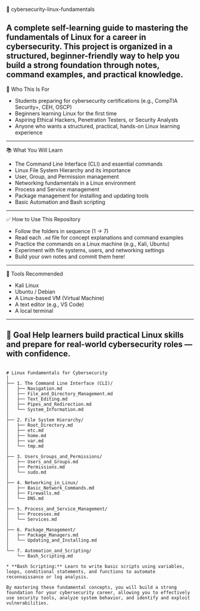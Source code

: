 📘 cybersecurity-linux-fundamentals

A complete self-learning guide to mastering the fundamentals of Linux for a career in cybersecurity.
This project is organized in a structured, beginner-friendly way to help you build a strong foundation through notes, command examples, and practical knowledge.
---
🧭 Who This Is For

- Students preparing for cybersecurity certifications (e.g., CompTIA Security+, CEH, OSCP)
- Beginners learning Linux for the first time
- Aspiring Ethical Hackers, Penetration Testers, or Security Analysts
- Anyone who wants a structured, practical, hands-on Linux learning experience
---
📚 What You Will Learn

- The Command Line Interface (CLI) and essential commands
- Linux File System Hierarchy and its importance
- User, Group, and Permission management
- Networking fundamentals in a Linux environment
- Process and Service management
- Package management for installing and updating tools
- Basic Automation and Bash scripting
---
 ✅ How to Use This Repository

- Follow the folders in sequence (1 → 7)
- Read each `.md` file for concept explanations and command examples
- Practice the commands on a Linux machine (e.g., Kali, Ubuntu)
- Experiment with file systems, users, and networking settings
- Build your own notes and commit them here!
---
🧪 Tools Recommended
- Kali Linux
- Ubuntu / Debian
- A Linux-based VM (Virtual Machine)
- A text editor (e.g., VS Code)
- A local terminal
---
🏁 Goal
Help learners build practical Linux skills and prepare for real-world cybersecurity roles — with confidence.
---

```plaintext

# Linux Fundamentals for Cybersecurity
│
├── 1. The Command Line Interface (CLI)/
│   ├── Navigation.md
│   ├── File_and_Directory_Management.md
│   ├── Text_Editing.md
│   ├── Pipes_and_Redirection.md
│   └── System_Information.md
│
├── 2. File System Hierarchy/
│   ├── Root_Directory.md
│   ├── etc.md
│   ├── home.md
│   ├── var.md
│   └── tmp.md
│
├── 3. Users_Groups_and_Permissions/
│   ├── Users_and_Groups.md
│   ├── Permissions.md
│   └── sudo.md
│
├── 4. Networking_in_Linux/
│   ├── Basic_Network_Commands.md
│   ├── Firewalls.md
│   └── DNS.md
│
├── 5. Process_and_Service_Management/
│   ├── Processes.md
│   └── Services.md
│
├── 6. Package_Management/
│   ├── Package_Managers.md
│   └── Updating_and_Installing.md
│
└── 7. Automation_and_Scripting/
    └── Bash_Scripting.md

* **Bash Scripting:** Learn to write basic scripts using variables, loops, conditional statements, and functions to automate reconnaissance or log analysis.

By mastering these fundamental concepts, you will build a strong foundation for your cybersecurity career, allowing you to effectively use security tools, analyze system behavior, and identify and exploit vulnerabilities.
